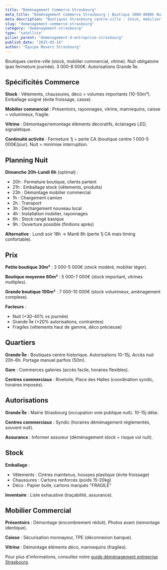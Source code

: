 ```yaml
---
title: "Déménagement Commerce Strasbourg"
meta_title: "Déménagement Commerce Strasbourg | Boutique 3000-8000€ Nuit"
meta_description: "Boutiques Strasbourg centre-ville : Stock, mobilier commercial, vitrine = 3 000-8 000€. Nuit obligatoire (pas fermeture journée). Autorisations Grande Île."
slug: "demenagement-commerce-strasbourg"
category: "demenagement-strasbourg"
type: "satellite"
pilier_parent: "demenagement-d-entreprise-strasbourg"
publish_date: "2025-03-14"
author: "Équipe Moverz Strasbourg"
---
```


Boutiques centre-ville (stock, mobilier commercial, vitrine). Nuit obligatoire (pas fermeture journée). 3 000-8 000€. Autorisations Grande Île.

## Spécificités Commerce

**Stock** : Vêtements, chaussures, déco = volumes importants (10-50m³). Emballage soigné (évite froissage, casse).

**Mobilier commercial** : Présentoirs, rayonnages, vitrine, mannequins, caisse = volumineux, fragile.

**Vitrine** : Démontage/remontage éléments décoratifs, éclairages LED, signalétique.

**Continuité activité** : Fermeture 1j = perte CA (boutique centre 1 000-5 000€/jour). Nuit = minimise interruption.

## Planning Nuit

**Dimanche 20h-Lundi 6h** (optimal) :  
- 20h : Fermeture boutique, clients partent  
- 21h : Emballage stock (vêtements, produits)  
- 23h : Démontage mobilier commercial  
- 1h : Chargement camion  
- 2h : Transport  
- 3h : Déchargement nouveau local  
- 4h : Installation mobilier, rayonnages  
- 6h : Stock rangé basique  
- 9h : Ouverture possible (finitions après)

**Alternative** : Lundi soir 18h → Mardi 8h (perte 1j CA mais timing confortable).

## Prix

**Petite boutique 30m²** : 3 000-5 000€ (stock modéré, mobilier léger).

**Boutique moyenne 60m²** : 5 000-7 000€ (stock important, vitrines multiples).

**Grande boutique 100m²** : 7 000-10 000€ (stock volumineux, aménagement complexe).

**Facteurs** :  
- Nuit (+30-40% vs journée)  
- Grande Île (+20% autorisations, contraintes)  
- Fragiles (vêtements haut de gamme, déco précieuse)

## Quartiers

**Grande Île** : Boutiques centre historique. Autorisations 10-15j. Accès nuit 20h-6h. Portage manuel parfois (50m).

**Gare** : Commerces galeries (accès facile, horaires flexibles).

**Centres commerciaux** : Rivetoile, Place des Halles (coordination syndic, horaires imposés).

## Autorisations

**Grande Île** : Mairie Strasbourg (occupation voie publique nuit). 10-15j délai.

**Centres commerciaux** : Syndic (horaires déménagement réglementés, souvent nuit).

**Assurance** : Informer assureur (déménagement stock = risque vol nuit).

## Stock

**Emballage** :  
- Vêtements : Cintres maintenus, housses plastique (évite froissage)  
- Chaussures : Cartons renforcés (poids 15-20kg)  
- Déco : Papier bulle, cartons marqués "FRAGILE"

**Inventaire** : Liste exhaustive (traçabilité, assurance).

## Mobilier Commercial

**Présentoirs** : Démontage (encombrement réduit). Photos avant (remontage identique).

**Caisse** : Sécurisation monnayeur, TPE (déconnexion banque).

**Vitrine** : Démontage éléments déco, mannequins (fragiles).

Pour plus d'informations, consultez notre [guide déménagement entreprise Strasbourg](/blog/demenagement-strasbourg/demenagement-d-entreprise-strasbourg).


